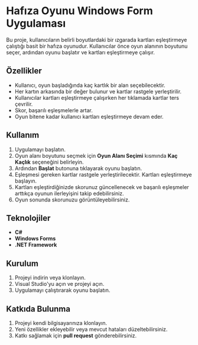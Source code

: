 # Hafıza Oyunu Windows Form Uygulaması

Bu proje, kullanıcıların belirli boyutlardaki bir ızgarada kartları eşleştirmeye çalıştığı basit bir hafıza oyunudur. 
Kullanıcılar önce oyun alanının boyutunu seçer, ardından oyunu başlatır ve kartları eşleştirmeye çalışır.

## Özellikler

- Kullanıcı, oyun başladığında kaç kartlık bir alan seçebilecektir.
- Her kartın arkasında bir değer bulunur ve kartlar rastgele yerleştirilir.
- Kullanıcılar kartları eşleştirmeye çalışırken her tıklamada kartlar ters çevrilir.
- Skor, başarılı eşleşmelerle artar.
- Oyun bitene kadar kullanıcı kartları eşleştirmeye devam eder.

## Kullanım

1. Uygulamayı başlatın.
2. Oyun alanı boyutunu seçmek için **Oyun Alanı Seçimi** kısmında **Kaç Kaçlık** seçeneğini belirleyin.
3. Ardından **Başlat** butonuna tıklayarak oyunu başlatın.
4. Eşleşmesi gereken kartlar rastgele yerleştirilecektir. Kartları eşleştirmeye başlayın.
5. Kartları eşleştirdiğinizde skorunuz güncellenecek ve başarılı eşleşmeler arttıkça oyunun ilerleyişini takip edebilirsiniz.
6. Oyun sonunda skorunuzu görüntüleyebilirsiniz.

## Teknolojiler

- **C#**
- **Windows Forms**
- **.NET Framework**

## Kurulum

1. Projeyi indirin veya klonlayın.
2. Visual Studio'yu açın ve projeyi açın.
3. Uygulamayı çalıştırarak oyunu başlatın.

## Katkıda Bulunma

1. Projeyi kendi bilgisayarınıza klonlayın.
2. Yeni özellikler ekleyebilir veya mevcut hataları düzeltebilirsiniz.
3. Katkı sağlamak için **pull request** gönderebilirsiniz.
